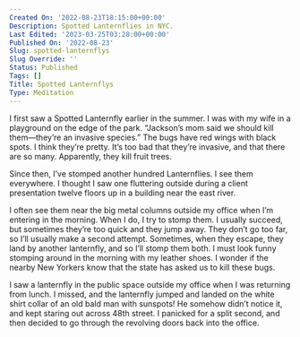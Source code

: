 ```yaml
---
Created On: '2022-08-23T18:15:00+00:00'
Description: Spotted Lanternflies in NYC.
Last Edited: '2023-03-25T03:28:00+00:00'
Published On: '2022-08-23'
Slug: spotted-lanternflys
Slug Override: ''
Status: Published
Tags: []
Title: Spotted Lanternflys
Type: Meditation
---
```

<p>I first saw a Spotted Lanternfly earlier in the summer. I was with my wife in a playground on the edge of the park. “Jackson’s mom said we should kill them—they’re an invasive species.” The bugs have red wings with black spots. I think they’re pretty. It’s too bad that they’re invasive, and that there are so many. Apparently, they kill fruit trees.</p>
<p>Since then, I’ve stomped another hundred Lanternflies. I see them everywhere. I thought I saw one fluttering outside during a client presentation twelve floors up in a building near the east river.</p>
<p>I often see them near the big metal columns outside my office when I’m entering in the morning. When I do, I try to stomp them. I usually succeed, but sometimes they’re too quick and they jump away. They don’t go too far, so I’ll usually make a second attempt. Sometimes, when they escape, they land by another lanternfly, and so I’ll stomp them both. I must look funny stomping around in the morning with my leather shoes. I wonder if the nearby New Yorkers know that the state has asked us to kill these bugs.</p>
<p>I saw a lanternfly in the public space outside my office when I was returning from lunch. I missed, and the lanternfly jumped and landed on the white shirt collar of an old bald man with sunspots! He somehow didn’t notice it, and kept staring out across 48th street. I panicked for a split second, and then decided to go through the revolving doors back into the office.</p>
